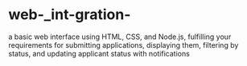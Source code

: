 # web-_int-gration-
a basic web interface using HTML, CSS, and Node.js, fulfilling your requirements for submitting applications, displaying them, filtering by status, and updating applicant status with notifications
